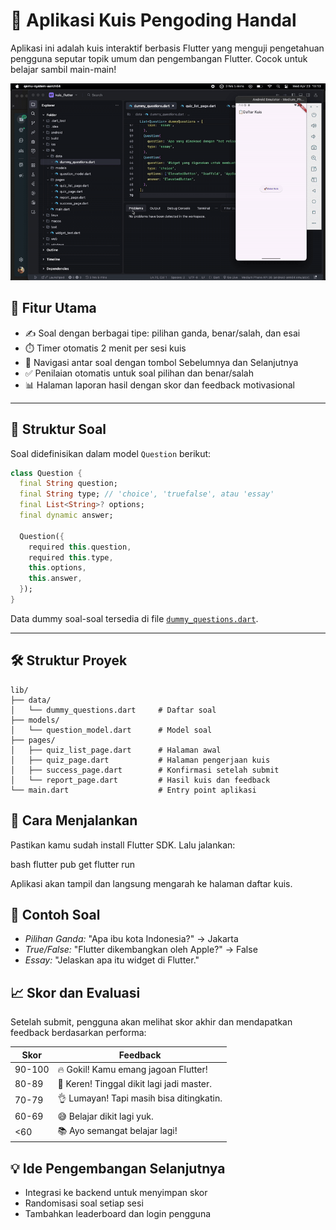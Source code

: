 # 📱 Aplikasi Kuis Pengoding Handal

Aplikasi ini adalah kuis interaktif berbasis Flutter yang menguji pengetahuan pengguna seputar topik umum dan pengembangan Flutter. Cocok untuk belajar sambil main-main!

![Demo](assets/demo.gif)

## 🎯 Fitur Utama

- ✍️ Soal dengan berbagai tipe: pilihan ganda, benar/salah, dan esai
- ⏱️ Timer otomatis 2 menit per sesi kuis
- 🔄 Navigasi antar soal dengan tombol Sebelumnya dan Selanjutnya
- ✅ Penilaian otomatis untuk soal pilihan dan benar/salah
- 📊 Halaman laporan hasil dengan skor dan feedback motivasional

---

## 🧠 Struktur Soal

Soal didefinisikan dalam model `Question` berikut:

```dart
class Question {
  final String question;
  final String type; // 'choice', 'truefalse', atau 'essay'
  final List<String>? options;
  final dynamic answer;

  Question({
    required this.question,
    required this.type,
    this.options,
    this.answer,
  });
}
```

Data dummy soal-soal tersedia di file [`dummy_questions.dart`](./data/dummy_questions.dart).

---

## 🛠️ Struktur Proyek

```
lib/
├── data/
│   └── dummy_questions.dart     # Daftar soal
├── models/
│   └── question_model.dart      # Model soal
├── pages/
│   ├── quiz_list_page.dart      # Halaman awal
│   ├── quiz_page.dart           # Halaman pengerjaan kuis
│   ├── success_page.dart        # Konfirmasi setelah submit
│   └── report_page.dart         # Hasil kuis dan feedback
└── main.dart                    # Entry point aplikasi
```

## 🚀 Cara Menjalankan

Pastikan kamu sudah install Flutter SDK. Lalu jalankan:

bash
flutter pub get
flutter run

Aplikasi akan tampil dan langsung mengarah ke halaman daftar kuis.

## 🧪 Contoh Soal

- _Pilihan Ganda:_ "Apa ibu kota Indonesia?" → Jakarta
- _True/False:_ "Flutter dikembangkan oleh Apple?" → False
- _Essay:_ "Jelaskan apa itu widget di Flutter."

## 📈 Skor dan Evaluasi

Setelah submit, pengguna akan melihat skor akhir dan mendapatkan feedback berdasarkan performa:

| Skor   | Feedback                                  |
| ------ | ----------------------------------------- |
| 90-100 | 🔥 Gokil! Kamu emang jagoan Flutter!      |
| 80-89  | 💪 Keren! Tinggal dikit lagi jadi master. |
| 70-79  | 👌 Lumayan! Tapi masih bisa ditingkatin.  |
| 60-69  | 😅 Belajar dikit lagi yuk.                |
| <60    | 📚 Ayo semangat belajar lagi!             |

## 💡 Ide Pengembangan Selanjutnya

- Integrasi ke backend untuk menyimpan skor
- Randomisasi soal setiap sesi
- Tambahkan leaderboard dan login pengguna
